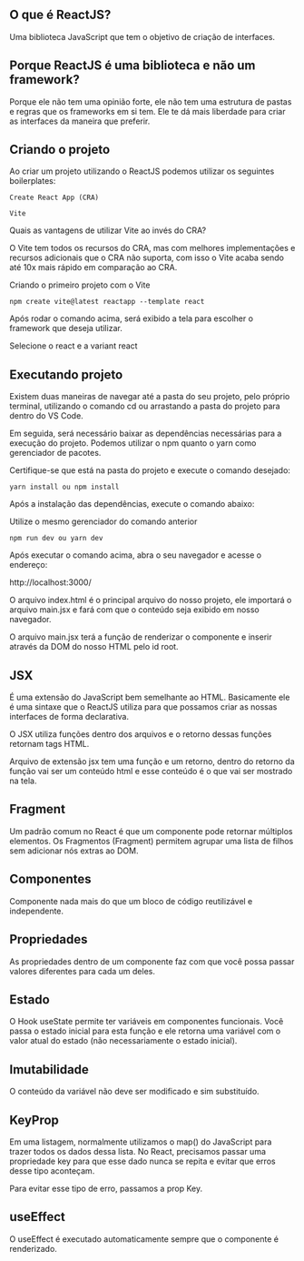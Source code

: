 ## O que é ReactJS?
Uma biblioteca JavaScript que tem o objetivo de criação de interfaces.

## Porque ReactJS é uma biblioteca e não um framework?
Porque ele não tem uma opinião forte, ele não tem uma estrutura de pastas e regras que os frameworks em si tem. Ele te dá mais liberdade para criar as interfaces da maneira que preferir.

## Criando o projeto
Ao criar um projeto utilizando o ReactJS podemos utilizar os seguintes boilerplates:
```
Create React App (CRA)

Vite

```

Quais as vantagens de utilizar Vite ao invés do CRA?

O Vite tem todos os recursos do CRA, mas com melhores implementações e recursos adicionais que o CRA não suporta, com isso o Vite acaba sendo até 10x mais rápido em comparação ao CRA.

Criando o primeiro projeto com o Vite
```
npm create vite@latest reactapp --template react
```

Após rodar o comando acima, será exibido a tela para escolher o framework que deseja utilizar.

Selecione o react e a variant react


## Executando projeto
Existem duas maneiras de navegar até a pasta do seu projeto, pelo próprio terminal, utilizando o comando cd ou arrastando a pasta do projeto para dentro do VS Code.

Em seguida, será necessário baixar as dependências necessárias para a execução do projeto. Podemos utilizar o npm quanto o yarn como gerenciador de pacotes.

Certifique-se que está na pasta do projeto e execute o comando desejado:
```
yarn install ou npm install

```
Após a instalação das dependências, execute o comando abaixo:

Utilize o mesmo gerenciador do comando anterior
```
npm run dev ou yarn dev

```
Após executar o comando acima, abra o seu navegador e acesse o endereço:

http://localhost:3000/

O arquivo index.html é o principal arquivo do nosso projeto, ele importará o arquivo main.jsx e fará com que o conteúdo seja exibido em nosso navegador.

O arquivo main.jsx terá a função de renderizar o componente <App /> e inserir através da DOM do nosso HTML pelo id root.


## JSX
É uma extensão do JavaScript bem semelhante ao HTML. Basicamente ele é uma sintaxe que o ReactJS utiliza para que possamos criar as nossas interfaces de forma declarativa.

O JSX utiliza funções dentro dos arquivos e o retorno dessas funções retornam tags HTML.

Arquivo de extensão jsx tem uma função e um retorno, dentro do retorno da função vai ser um conteúdo html e esse conteúdo é o que vai ser mostrado na tela.

## Fragment
Um padrão comum no React é que um componente pode retornar múltiplos elementos. Os Fragmentos (Fragment) permitem agrupar uma lista de filhos sem adicionar nós extras ao DOM.

## Componentes
Componente nada mais do que um bloco de código reutilizável e independente. 

## Propriedades
As propriedades dentro de um componente faz com que você possa passar valores diferentes para cada um deles.

## Estado
O Hook useState permite ter variáveis em componentes funcionais. Você passa o estado inicial para esta função e ele retorna uma variável com o valor atual do estado (não necessariamente o estado inicial).

## Imutabilidade
O conteúdo da variável não deve ser modificado e sim substituído.

## KeyProp
Em uma listagem, normalmente utilizamos o map() do JavaScript para trazer todos os dados dessa lista. No React, precisamos passar uma propriedade key para que esse dado nunca se repita e evitar que erros desse tipo aconteçam.

Para evitar esse tipo de erro, passamos a prop Key.

## useEffect
O useEffect é executado automaticamente sempre que o componente é renderizado.
